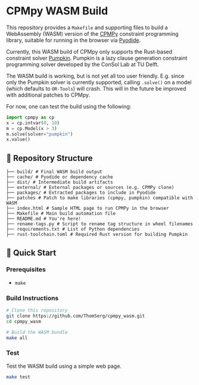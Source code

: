 # CPMpy WASM Build

This repository provides a `Makefile` and supporting files to build a WebAssembly (WASM) version of the [CPMPy](https://github.com/CPMpy/cpmpy) constraint programming library, suitable for running in the browser via [Pyodide](https://pyodide.org/).

Currently, this WASM build of CPMpy only supports the Rust-based constraint solver [Pumpkin](https://github.com/consol-lab/pumpkin).
Pumpkin is a lazy clause generation constraint programming solver developed by the ConSol Lab at TU Delft. 

The WASM build is working, but is not yet all too user friendly.
E.g. since only the Pumpkin solver is currently supported, calling `.solve()` on a model (which defaults to `OR-Tools`) will crash.
This will in the future be improved with additional patches to CPMpy.

For now, one can test the build using the following:

```python
import cpmpy as cp
x = cp.intvar(0, 10)
m = cp.Model(x > 3)
m.solve(solver="pumpkin")
x.value()
```

## 📁 Repository Structure

```
├── build/ # Final WASM build output
├── cache/ # Pyodide or dependency cache
├── dist/ # Intermediate build artifacts
├── external/ # External packages or sources (e.g. CPMPy clone)
├── packages/ # Extracted packages to include in Pyodide
├── patches # Patch to make libraries (cpmpy, pumpkin) compatible with WASM
├── index.html # Sample HTML page to run CPMPy in the browser
├── Makefile # Main build automation file
├── README.md # You're here!
├── rename-tags.py # Script to rename tag structure in wheel filenames
├── requirements.txt # List of Python dependencies
├── rust-toolchain.toml # Required Rust version for building Pumpkin
```

## 🚀 Quick Start

### Prerequisites

- `make`

### Build Instructions

```bash
# Clone this repository
git clone https://github.com/ThomSerg/cpmpy_wasm.git
cd cpmpy_wasm

# Build the WASM bundle
make all
```

### Test

Test the WASM build using a simple web page.

```bash
make test
```

